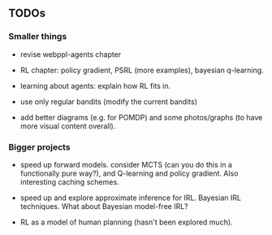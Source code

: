 ## TODOs


### Smaller things

- revise webppl-agents chapter

- RL chapter: policy gradient, PSRL (more examples), bayesian q-learning.

- learning about agents: explain how RL fits in.

- use only regular bandits (modify the current bandits)

- add better diagrams (e.g. for POMDP) and some photos/graphs (to have more visual content overall). 

### Bigger projects

- speed up forward models. consider MCTS (can you do this in a functionally pure way?), and Q-learning and policy gradient. Also interesting caching schemes. 

- speed up and explore approximate inference for IRL. Bayesian IRL techniques. What about Bayesian model-free IRL?

- RL as a model of human planning (hasn't been explored much). 

